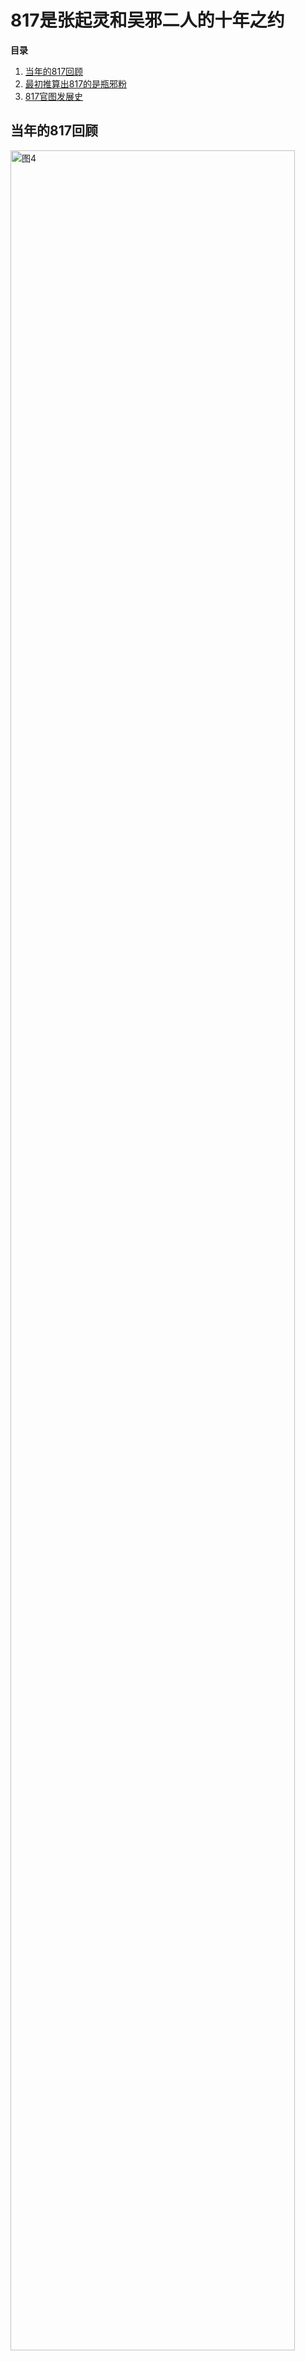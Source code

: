 # 817是张起灵和吴邪二人的十年之约
**目录**<br> 
1. [当年的817回顾](817#section-1)<br>
2. [最初推算出817的是瓶邪粉](817#section-2)<br> 
3. [817官图发展史](817#section-3)<br>

<a id="section-1"></a>
## 当年的817回顾
<img src="https://2025rak-1330218385.cos.ap-shanghai.myqcloud.com/pingxie-depository/shinianzhiyue-4.jpg" width="95%" alt="图4"><br><br>
<img src="https://2025rak-1330218385.cos.ap-shanghai.myqcloud.com/pingxie-depository/shinianzhiyue-1.jpg" width="95%" alt="图1"><br><br>
<img src="https://2025rak-1330218385.cos.ap-shanghai.myqcloud.com/pingxie-depository/shinianzhiyue-10.jpg" width="95%" alt="图10"><br><br>
<img src="https://2025rak-1330218385.cos.ap-shanghai.myqcloud.com/pingxie-depository/shinianzhiyue-8.jpg" width="95%" alt="图8"><br><br>
<img src="https://2025rak-1330218385.cos.ap-shanghai.myqcloud.com/pingxie-depository/shinianzhiyue-6.jpg" width="95%" alt="图6"><br><br>
<img src="https://2025rak-1330218385.cos.ap-shanghai.myqcloud.com/pingxie-depository/shinianzhiyue-9.jpg" width="95%" alt="图9"><br><br>
<img src="https://2025rak-1330218385.cos.ap-shanghai.myqcloud.com/pingxie-depository/shinianzhiyue-7.jpg" width="95%" alt="图7"><br><br>
<img src="https://2025rak-1330218385.cos.ap-shanghai.myqcloud.com/pingxie-depository/shinianzhiyue-5.jpg" width="95%" alt="图5"><br><br>

<a id="section-2"></a>
## 最初推算出817的是瓶邪粉
<img src="https://2025rak-1330218385.cos.ap-shanghai.myqcloud.com/pingxie-depository/shinianzhiyue-11.png" width="95%" alt="图11"><br><br>
<img src="https://2025rak-1330218385.cos.ap-shanghai.myqcloud.com/pingxie-depository/shinianzhiyue-12.png" width="95%" alt="图12"><br><br>
<img src="https://2025rak-1330218385.cos.ap-shanghai.myqcloud.com/pingxie-depository/shinianzhiyue-13.png" width="95%" alt="图13"><br><br>
<img src="https://2025rak-1330218385.cos.ap-shanghai.myqcloud.com/pingxie-depository/shinianzhiyue-14.png" width="95%" alt="图14"><br><br>

<a id="section-3"></a>
## 817官图发展史
<img src="https://2025rak-1330218385.cos.ap-shanghai.myqcloud.com/pingxie-depository/shinianzhiyue-3.jpg" width="95%" alt="图3"><br><br>
